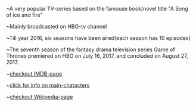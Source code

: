 ~A very popular TV-series based on the famouse book/novel title "A Song of ice and fire"

~Mainly broadcasted on HBO-tv channel

~Till year 2016, six seasons have been aired(each season has 10 episodes)

~The seventh season of the fantasy drama television series Game of Thrones premiered on HBO on July 16, 2017, and concluded on August 27, 2017.

~[checkout IMDB-page](imdb/imdb.md)

~[click for info on main-chatacters](characters/characters.md)

~[checkout Wikipedia-page](wikipedia/wikipedia.md)
